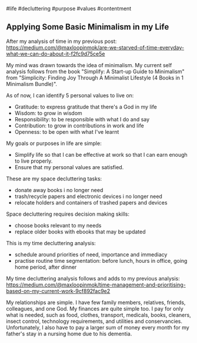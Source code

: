 #life
#decluttering
#purpose
#values
#contentment

## Applying Some Basic Minimalism in my Life

After my analysis of time in my previous post:
https://medium.com/@maxloopinmok/are-we-starved-of-time-everyday-what-we-can-do-about-it-f2fc9d75ce5e

My mind was drawn towards the idea of minimalism.  My current self analysis follows from the book "Simplify: A Start-up Guide to Minimalism" from "Simplicity: Finding Joy Through A Minimalist Lifestyle (4 Books in 1 Minimalism Bundle)".

As of now, I can identify 5 personal values to live on:
* Gratitude: to express gratitude that there's a God in my life
* Wisdom: to grow in wisdom
* Responsibility: to be responsible with what I do and say
* Contribution: to grow in contributions in work and life
* Openness: to be open with what I've learnt

My goals or purposes in life are simple:
* Simplify life so that I can be effective at work so that I can earn enough to live properly.
* Ensure that my personal values are satisfied.

These are my space decluttering tasks:
* donate away books i no longer need
* trash/recycle papers and electronic devices i no longer need
* relocate holders and containers of trashed papers and devices

Space decluttering requires decision making skills:
* choose books relevant to my needs
* replace older books with ebooks that may be updated

This is my time decluttering analysis:
* schedule around priorities of need, importance and immediacy
* practise routine time segmentation: before lunch, hours in office, going home period, after dinner

My time decluttering analysis follows and adds to my previous analysis:
https://medium.com/@maxloopinmok/time-management-and-prioritising-based-on-my-current-work-9cf892fac9e2

My relationships are simple.  I have few family members, relatives, friends, colleagues, and one God.  My finances are quite simple too.  I pay for only what is needed, such as food, clothes, transport, medicals, books, cleaners, insect control, technology requirements, and utilities and conservancies.  Unfortunately, I also have to pay a larger sum of money every month for my father's stay in a nursing home due to his dementia.




